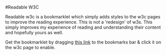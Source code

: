 #Readable W3C

Readable w3c is a bookmarklet which simply adds styles to the w3c pages to improve the reading experience. This is not a 'redesign' of w3s. This simply improves my experience of reading and understanding their content and hopefully yours as well.

Get the bookmarklet by dragging
<a href="javascript:(function(){var e=document.querySelector('body').style;var t=document.querySelector('#respecHeader').style;var n=document.querySelector('#respecContents').style;var r=document.querySelectorAll('p');var i=document.querySelectorAll('ul');var s=document.querySelectorAll('h2');var o=document.querySelectorAll('h3');var u=document.querySelectorAll('.algorithm');var a=document.querySelectorAll('dt');var f=Array.prototype.forEach;e.maxWidth='720px';e.margin='0 auto';e.color='#333';n.marginLeft='1rem';n.fontWeight='300';f.call(u,function(e){e.style.margin='3rem 0 3rem 0';e.style.padding='1rem';e.style.backgroundColor='#fafafa';e.style.lineHeight='1.6rem'});t.fontSize='0.8rem';t.color='#444';t.lineHeight='1.2rem';f.call(s,function(e){e.style.fontSize='2rem';e.style.margin='3rem 0 2rem 0';e.style.textTransform='uppercase';e.style.fontWeight='600'});f.call(o,function(e){e.style.margin='2rem 0 1rem';e.style.fontWeight='300';e.style.fontSize='1.5rem'});f.call(r,function(e){ptag.style.fontSize='1.1rem';ptag.style.lineHeight='2rem'});f.call(i,function(e){e.style.lineHeight='1.9rem'});f.call(a,function(e){e.style.margin='1rem 0 0.5rem 0'})})()">this link</a>
 to the bookmarks bar & click it on the w3c page to enable.
